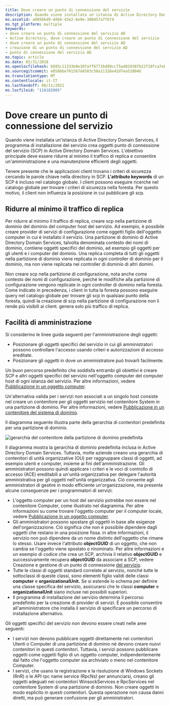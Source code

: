 ```yaml
---
title: Dove creare un punto di connessione del servizio
description: Quando viene installata un'istanza di Active Directory Domain Services, il programma di installazione del servizio crea oggetti punto di connessione del servizio (SCP) in Active Directory Domain Services.
ms.assetid: a90566d9-dd68-43e2-be9e-300d57a7fbf4
ms.tgt_platform: multiple
keywords:
- dove creare un punto di connessione del servizio AD
- Active Directory, dove creare un punto di connessione del servizio
- dove creare un punto di connessione del servizio AD
- creazione di un punto di connessione del servizio AD
- punto di connessione del servizio AD
ms.topic: article
ms.date: 05/31/2018
ms.openlocfilehash: b585c11333b8e307a7f6771bd89ccf5ad82038fb22f10fca7eb114c1101a063a
ms.sourcegitcommit: e858bbe701567d4583c50a11326e42d7ea51804b
ms.translationtype: MT
ms.contentlocale: it-IT
ms.lasthandoff: 08/11/2021
ms.locfileid: "118182085"
---
```

# <a name="where-to-create-a-service-connection-point"></a>Dove creare un punto di connessione del servizio

Quando viene installata un'istanza di Active Directory Domain Services, il programma di installazione del servizio crea oggetti punto di connessione del servizio (SCP) in Active Directory Domain Services. L'obiettivo principale deve essere ridurre al minimo il traffico di replica e consentire un'amministrazione e una manutenzione efficienti degli oggetti.

Tenere presente che le applicazioni client trovano i criteri di sicurezza cercando le parole chiave nella directory in SCP. **L'attributo keywords** di un SCP è incluso nel catalogo globale. I client possono eseguire ricerche nel catalogo globale per trovare i criteri di sicurezza nella foresta. Per questo motivo, il client non influenza la posizione in cui pubblicare gli scp.

## <a name="minimize-replication-traffic"></a>Ridurre al minimo il traffico di replica

Per ridurre al minimo il traffico di replica, creare scp nella partizione di dominio del dominio del computer host del servizio. Ad esempio, è possibile creare provider di servizi di configurazione come oggetti figlio dell'oggetto computer in cui è installato il servizio. Una partizione di dominio di Active Directory Domain Services, talvolta denominata contesto dei nomi di dominio, contiene oggetti specifici del dominio, ad esempio gli oggetti per gli utenti e i computer del dominio. Una replica completa di tutti gli oggetti nella partizione di dominio viene replicata in ogni controller di dominio per il dominio, ma non viene replicata nei controller di dominio di altri domini.

Non creare scp nella partizione di configurazione, nota anche come contesto dei nomi di configurazione, perché le modifiche alla partizione di configurazione vengono replicate in ogni controller di dominio nella foresta. Come indicato in precedenza, i client in tutta la foresta possono eseguire query nel catalogo globale per trovare gli scp in qualsiasi punto della foresta, quindi la creazione di scp nella partizione di configurazione non li rende più visibili ai client. genera solo più traffico di replica.

## <a name="ease-of-administration"></a>Facilità di amministrazione

Si considerino le linee guida seguenti per l'amministrazione degli oggetti:

-   Posizionare gli oggetti specifici del servizio in cui gli amministratori possono controllare l'accesso usando criteri e autorizzazioni di accesso ereditate.
-   Posizionare gli oggetti in dove un amministratore può trovarli facilmente.

Un buon percorso predefinito che soddisfa entrambi gli obiettivi è creare SCP e altri oggetti specifici del servizio nell'oggetto computer del computer host di ogni istanza del servizio. Per altre informazioni, vedere [Pubblicazione in un oggetto computer](publishing-under-a-computer-object.md).

Un'alternativa valida per i servizi non associati a un singolo host consiste nel creare un contenitore per gli oggetti servizio nel contenitore System in una partizione di dominio. Per altre informazioni, vedere [Pubblicazione in un contenitore del sistema di dominio](publishing-in-a-domain-system-container.md).

Il diagramma seguente illustra parte della gerarchia di contenitori predefinita per una partizione di dominio.

![gerarchia del contenitore della partizione di dominio predefinita](images/domain-container-heirarchy.png)

Il diagramma mostra la gerarchia di dominio predefinita inclusa in Active Directory Domain Services. Tuttavia, molte aziende creano una gerarchia di contenitori di unità organizzative (OU) per raggruppare classi di oggetti, ad esempio utenti e computer, insieme ai fini dell'amministrazione. Gli amministratori possono quindi applicare i criteri e le voci di controllo di accesso (ACE) ereditabili a un'unità organizzativa per delegare l'autorità amministrativa per gli oggetti nell'unità organizzativa. Ciò consente agli amministratori di gestire in modo efficiente un'organizzazione, ma presenta alcune conseguenze per i programmatori di servizi:

-   L'oggetto computer per un host del servizio potrebbe non essere nel contenitore Computer, come illustrato nel diagramma. Per altre informazioni su come trovare l'oggetto computer per il computer locale, vedere [Pubblicazione in un oggetto computer](publishing-under-a-computer-object.md).
-   Gli amministratori possono spostare gli oggetti in base alle esigenze dell'organizzazione. Ciò significa che non è possibile dipendere dagli oggetti che restano in una posizione fissa. in altre informazioni, il servizio non può dipendere da un nome distinto dell'oggetto che rimane lo stesso. Usare invece l'attributo **objectGUID** di un oggetto, che non cambia se l'oggetto viene spostato o rinominato. Per altre informazioni e un esempio di codice che crea un SCP, archivia il relativo **objectGUID** e successivamente recupera **objectGUID** da associare a SCP, vedere Creazione e gestione di un punto di connessione [del servizio](creating-and-maintaining-a-service-connection-point.md).
-   Tutte le classi di oggetti standard correlate al servizio, nonché tutte le sottoclassi di queste classi, sono elementi figlio validi delle classi **computer** e **organizationalUnit.** Se si estende lo schema per definire una classe specifica del servizio, assicurarsi che le classi **computer** e **organizationalUnit** siano incluse nei possibili superiori.
-   Il programma di installazione del servizio determina il percorso predefinito per la creazione di provider di servizi. È possibile consentire all'amministratore che installa il servizio di specificare un percorso di installazione alternativo.

Gli oggetti specifici del servizio non devono essere creati nelle aree seguenti:

-   I servizi non devono pubblicare oggetti direttamente nei contenitori Utenti o Computer di una partizione di dominio né devono creare nuovi contenitori in questi contenitori. Tuttavia, i servizi possono pubblicare oggetti come oggetti figlio di un oggetto computer, indipendentemente dal fatto che l'oggetto computer sia archiviato o meno nel contenitore Computer.
-   I servizi, che usano la registrazione e la risoluzione di Windows Sockets (RnR) o le API rpc name service (RpcNs) per annunciarsi, creano gli oggetti adeguati nei contenitori WinsockServices e RpcServices nel contenitore System di una partizione di dominio. Non creare oggetti in modo esplicito in questi contenitori. Questa operazione non causa danni diretti, ma può generare confusione per gli amministratori.

 

 




